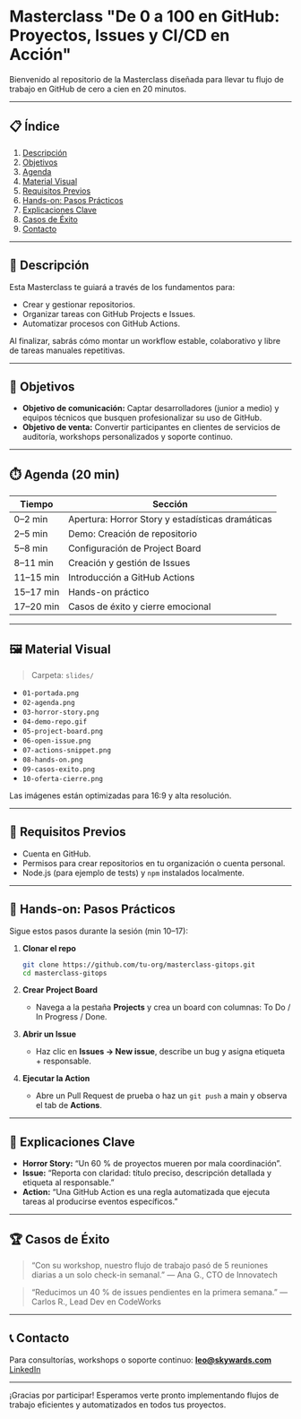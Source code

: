 # Masterclass "De 0 a 100 en GitHub: Proyectos, Issues y CI/CD en Acción"

Bienvenido al repositorio de la Masterclass diseñada para llevar tu flujo de trabajo en GitHub de cero a cien en 20 minutos.

---

## 📋 Índice

1. [Descripción](#descripci%C3%B3n)
2. [Objetivos](#objetivos)
3. [Agenda](#agenda)
4. [Material Visual](#material-visual)
5. [Requisitos Previos](#requisitos-previos)
6. [Hands-on: Pasos Prácticos](#hands-on-pasos-pr%C3%A1cticos)
7. [Explicaciones Clave](#explicaciones-clave)
8. [Casos de Éxito](#casos-de-%C3%A9xito)
9. [Contacto](#contacto)

---

## 📝 Descripción

Esta Masterclass te guiará a través de los fundamentos para:

* Crear y gestionar repositorios.
* Organizar tareas con GitHub Projects e Issues.
* Automatizar procesos con GitHub Actions.

Al finalizar, sabrás cómo montar un workflow estable, colaborativo y libre de tareas manuales repetitivas.

---

## 🎯 Objetivos

* **Objetivo de comunicación:** Captar desarrolladores (junior a medio) y equipos técnicos que busquen profesionalizar su uso de GitHub.
* **Objetivo de venta:** Convertir participantes en clientes de servicios de auditoría, workshops personalizados y soporte continuo.

---

## ⏱️ Agenda (20 min)

| Tiempo    | Sección                                          |
| --------- | ------------------------------------------------ |
| 0–2 min   | Apertura: Horror Story y estadísticas dramáticas |
| 2–5 min   | Demo: Creación de repositorio                    |
| 5–8 min   | Configuración de Project Board                   |
| 8–11 min  | Creación y gestión de Issues                     |
| 11–15 min | Introducción a GitHub Actions                    |
| 15–17 min | Hands-on práctico                                |
| 17–20 min | Casos de éxito y cierre emocional                |

---

## 🖼️ Material Visual

> Carpeta: `slides/`

* `01-portada.png`
* `02-agenda.png`
* `03-horror-story.png`
* `04-demo-repo.gif`
* `05-project-board.png`
* `06-open-issue.png`
* `07-actions-snippet.png`
* `08-hands-on.png`
* `09-casos-exito.png`
* `10-oferta-cierre.png`

Las imágenes están optimizadas para 16:9 y alta resolución.

---

## 🔧 Requisitos Previos

* Cuenta en GitHub.
* Permisos para crear repositorios en tu organización o cuenta personal.
* Node.js (para ejemplo de tests) y `npm` instalados localmente.

---

## 🚀 Hands-on: Pasos Prácticos

Sigue estos pasos durante la sesión (min 10–17):

1. **Clonar el repo**

   ```bash
   git clone https://github.com/tu-org/masterclass-gitops.git
   cd masterclass-gitops
   ```
2. **Crear Project Board**

   * Navega a la pestaña **Projects** y crea un board con columnas: To Do / In Progress / Done.
3. **Abrir un Issue**

   * Haz clic en **Issues → New issue**, describe un bug y asigna etiqueta + responsable.
4. **Ejecutar la Action**

   * Abre un Pull Request de prueba o haz un `git push` a main y observa el tab de **Actions**.

---

## 🔑 Explicaciones Clave

* **Horror Story:** “Un 60 % de proyectos mueren por mala coordinación”.
* **Issue:** “Reporta con claridad: título preciso, descripción detallada y etiqueta al responsable.”
* **Action:** “Una GitHub Action es una regla automatizada que ejecuta tareas al producirse eventos específicos.”

---

## 🏆 Casos de Éxito

> “Con su workshop, nuestro flujo de trabajo pasó de 5 reuniones diarias a un solo check-in semanal.” — Ana G., CTO de Innovatech

> “Reducimos un 40 % de issues pendientes en la primera semana.” — Carlos R., Lead Dev en CodeWorks

---

## 📞 Contacto

Para consultorías, workshops o soporte continuo:
**[leo@skywards.com](mailto:skywards.service@gmail.com)**
[LinkedIn](https://linkedin.com/in/tu-perfil)

---

¡Gracias por participar! Esperamos verte pronto implementando flujos de trabajo eficientes y automatizados en todos tus proyectos.
